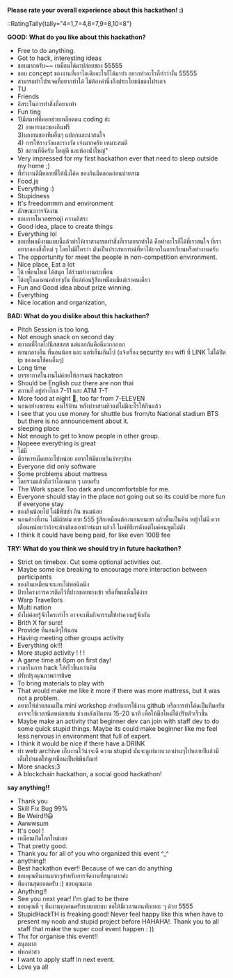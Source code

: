 **Please rate your overall experience about this hackathon! :)**

::RatingTally{tally="4=1,7=4,8=7,9=8,10=8"}

**GOOD: What do you like about this hackathon?**

- Free to do anything.
- Got to hack, interesting ideas 
- ชอบมากครับ~~ เหมือนได้มาปล่อยของ 55555
- ชอบ concept ของงานที่เอาไอเดียอะไรก็ได้มาทำ อยากทำอะไรก็ทำว่างั้น 55555
- สามารถทำโปรเจคที่อยากทำได้ ไม่ต้องคำนึ่งถึงประเโยชน์ของโปรเกจ
- TU
- Friends 
- อิสระในการทำสิ่งที่อยากทำ
- Fun ting
- 1)มีสตาฟที่คอยช่วยเหลือตอน coding  ฮ่ะ \
  2) อาหารและของกินฟรี \
  3)ผลงานของทีมอื่นๆ แปลกและน่าสนใจ \
  4) การให้รางวัลและรางวัล เจ๋งมากครับ เหมาะสมดี \
  5) สถานที่ดีครับ ใหญ่ดี และห้องน้ำใหญ่"
- Very impressed for my first hackathon ever that need to sleep outside my home ;)
- ที่ทำงานดีมีหลายที่ให้นั่งโค้ด ของกินมีตลอดก่อนบ่ายสาม
- Food.js
- Everything :)
- Stupidness
- It's freedommm and environment
- ลักษณะการจัดงาน
- ชอบการโหวตemoji  ความอิสระ
- Good idea, place to create things
- Everything lol
- ชอบที่พอมีงานแบบนี้แล้วทำให้เราสามารถทำสิ่งที่เราอยากทำได้ คือทำอะไรก็ได้ที่เราสนใจ ที่เราอยากลองสิ่งใหม่ ๆ โดยไม่มีใครว่า มันเป็นประสบการณ์ที่หาได้ยากในการเรียนหรือทำงานครับ
- The opportunity for meet the people in non-competition environment.
- Nice place, Eat a lot
- ได้ เพื่อนใหม่ ได้สนุก ได้ร่วมทำงานกะเพื่อน
- ได้อยู่ในดงคนคล้ายๆกัน ที่แต่ก่อนรู้สึกเหมือนมีแต่เราคนเดียว
- Fun and Good idea about prize winning.
- Everything 
- Nice location and organization,

**BAD: What do you dislike about this hackathon?**

- Pitch Session is too long.
- Not enough snack on second day
- สถาณที่ไกลไปนีสสสสส แต่แลกกันคือดีมากกกกก
- ตอนกลางคืน ที่นอนน้อย และ แอร์เย็นเกินไป (แจ้งเรื่อง security ของ wifi ที่ LINK ไม่ได้ปิด ip ของคนใช้คนอื่นๆ)
- Long time
- บรรยากาศในงานไม่ค่อยให้อารมณ์ hackatron
- Should be English cuz there are non thai
- สถานที่ อยู่ห่างไกล 7-11 และ ATM T-T
- More food at night 🥘, too far from 7-ELEVEN
- นอนอย่างขอทาน คนไร้บ้าน หลังบ่ายสามหิวแต่ไม่มีอะไรให้กินแล้ว
- I see that you use money for shuttle bus from/to National stadium BTS but there is no announcement about it.
- sleeping place 
- Not enough to get to know people in other group.
- Nopeee everything is great
- ไม่มี
- มีอาหารเผ็ดเยอะไปหน่อย อยากให้มีแบบกินง่ายๆบ้าง
- Everyone did only software
- Some problems about mattress 
- โดยรวมแล้วถือว่าโอเคมาก ๆ เลยครับ
- The Work space.Too dark and uncomfortable for me.
- Everyone should stay in the place not going out so its could be more fun if everyone stay
- ของกินน้อยไป ไม่มีพิซซ่า กิน ขนมน้อย
- นอนค้างที่งาน ไม่มีผ้าห่ม ตาย 555 รู้สึกเหมือนต้องนอนบนเขา แล้วพื้นเป็นหิน หญ้าไม่มี ควรเตือนหน่อยว่าถ้าจะค้างต้องเอาผ้าห่มมา แล้วก็ ไมค์พิธีกรดังแต่ไมค์คนพูดไม่ดัง
- I think it could have being paid, for like even 100B fee

**TRY: What do you think we should try in future hackathon?**

- Strict on timebox. Cut some optional activities out.
- Maybe some ice breaking to encourage more interaction between participants 
- ของกินเหมือนจะแอบไม่พอนิดนึง
- ป้ายโครงการควรติดไว้ที่ปากซอยทางเข้า หรือที่พบเห็นได้ง่าย
- Warp Travellors
- Multi nation
- ยังไม่ค่อยรู้จักใครเท่าไร อาจจะเพิ่มกิจกรรมให้ทำความรู้จักกัน
- Brith X for sure!
- Provide ที่นอนดีๆให้นอน
- Having meeting other groups activity
- Everything ok!!!
- More stupid activity ! ! !
- A game time at 6pm on first day!
- เวลาในการ hack ให้เร็วขึ้นกว่าเดิม
- ปรับปรุงคุณภาพการlive  
- To bring materials to play with
- That would make me like it more if there was more mattress, but it was not a problem.
- อยากให้ช่วยสอนเป็น mini workshop สำหรับการใช้งาน github หรือการทำโค้ดเป็นทีมครับ อาจจะใช้เวลานิดหน่อยเช่น ช่วงหลังเปิดงาน 15-20 นาที เพื่อให้มือใหม่ได้ปรับตัวเร็วขึ้น
- Maybe make an activity that beginner dev can join with staff dev to do some quick stupid things. Maybe its could make beginner like me feel less nervous in environment that full of expert.
- I think it would be nice if there have a DRINK
- ทำ web archive เก็บงานไว้น่าจะดี ความ stupid มันจะดูเท่มากเวลาผ่านๆไปหลายปีแล้วมีเต็มไปหมดให้ดูเหมือนเป็นพิพิธภัณฑ์
- More snacks:3
- A blockchain hackathon, a social good hackathon!

**say anything!!**

- Thank you
- Skill Fix Bug 99%
- Be Weird!!😃
- Awwwsum
- It's cool !
- เหมือนเปิดโลกใหม่เลย
- That pretty good.
- Thank you for all of you who organized this event ^_^ 
- anything!!
- Best hackathon ever!! Because of we can do anything
- ขอบคุณทีมงานมากๆสำหรับการจัดงานที่สนุกมากค่ะ
- ทีมงานสุดยอดครับ :) ขอบคุณมาก
- Anything!!
- See you next year! I'm glad to be there
- ขอบคุณพี่ ๆ ทีมงานทุกคนครับบบบบบบบ ขอให้มีเวลานอนพักเยอะ ๆ ด้วย 5555 
- StupidHackTH is freaking good! Never feel happy like this when have to present my noob and stupid project before HAHAHA!. Thank you to all staff that make the super cool event happen : ))
- Thx for organise this event!!
- สนุกมาก
- ฟหกด่าสว
- I want to apply staff in next event.
- Love ya all